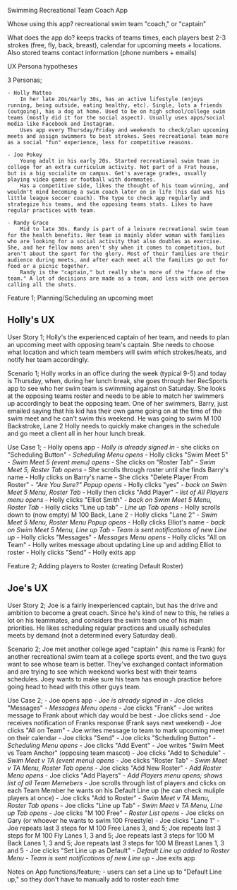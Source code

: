 Swimming Recreational Team Coach App

Whose using this app? 
    recreational swim team "coach," or "captain"

What does the app do?
    keeps tracks of teams times, each players best 2-3 strokes (free, fly, back, breast), calendar for upcoming meets + locations. Also stored teams contact information (phone numbers + emails)

UX Persona hypotheses

3 Personas;

    - Holly Matteo   
        In her late 20s/early 30s, has an active lifestyle (enjoys running, being outside, eating healthy, etc). Single, lots a friends (outgoing), has a dog at home. Used to be on high school/college swim teams (mostly did it for the social aspect). Usually uses apps/social media like Facebook and Instagram. 
        Uses app every Thursday/Friday and weekends to check/plan upcoming meets and assign swimmers to best strokes. Sees recreational team more as a social "fun" experience, less for competitive reasons.

    - Joe Pokey
        Young adult in his early 20s. Started recreational swim team in college for an extra curriculum activity. Not part of a Frat house, but is a big socialite on campus. Get's average grades, usually playing video games or football with dormmates.
        Has a competitive side, likes the thought of his team winning, and wouldn't mind becoming a swim coach later on in life (his dad was his little league soccer coach). The type to check app regularly and strategize his teams, and the opposing teams stats. Likes to have regular practices with team.

    - Randy Grace
        Mid to late 30s. Randy is part of a leisure recreational swim team for the health benefits. Her team is mainly older woman with families who are looking for a social activity that also doubles as exercise. She, and her fellow moms aren't shy when it comes to competition, but aren't about the sport for the glory. Most of their families are their audience during meets, and after each meet all the families go out for food or a picnic together.
        Randy is the "captain," but really she's more of the "face of the team." A lot of decisions are made as a team, and less with one person calling all the shots. 



Feature 1; Planning/Scheduling an upcoming meet

Holly's UX
--------------------------------

User Story 1; Holly's the experienced captain of her team, and needs to plan an upcoming meet with opposing team's captain. She needs to choose what location and which team members will swim which strokes/heats, and notify her team accordingly. 

Scenario 1; Holly works in an office during the week (typical 9-5) and today is Thursday, when, during her lunch break, she goes through her RecSports app to see who her swim team is swimming against on Saturday. She looks at the opposing teams roster and needs to be able to match her swimmers up accordingly to beat the opposing team. One of her swimmers, Barry, just emailed saying that his kid has their own game going on at the time of the swim meet and he can't swim this weekend. He was going to swim M 100 Backstroke, Lane 2 Holly needs to quickly make changes in the schedule and go meet a client all in her hour lunch break.

Use Case 1; 
    - Holly opens app
    - *Holly is already signed in*
    - she clicks on "Scheduling Button"
    - *Scheduling Menu opens*
    - Holly clicks "Swim Meet 5"
    - *Swim Meet 5 (event menu) opens*
    - She clicks on "Roster Tab"
    - *Swim Meet 5, Roster Tab opens*
    - She scrolls through roster until she finds Barry's name
    - Holly clicks on Barry's name
    - She clicks "Delete Player From Roster"
    - *"Are You Sure?" Popup opens*
    - Holly clicks "yes"
    - *back on Swim Meet 5 Menu, Roster Tab*
    - Holly then clicks "Add Player"
    - *list of All Players menu opens*
    - Holly clicks "Elliot Smith"
    - *back on Swim Meet 5 Menu, Roster Tab*
    - Holly clicks "Line up tab"
    - *Line up Tab opens*
    - Holly scrolls down to (now empty) M 100 Back, Lane 2
    - Holly clicks "Lane 2"
    - *Swim Meet 5 Menu, Roster Menu Popup opens*
    - Holly clicks Elliot's name
    - *back on Swim Meet 5 Menu, Line up Tab*
    - *Team is sent notifications of new Line up*
    - Holly clicks "Messages"
    - *Messages Menu opens*
    - Holly clicks "All on Team"
    - Holly writes message about updating Line up and adding Elliot to roster
    - Holly clicks "Send"
    - Holly exits app



Feature 2; Adding players to Roster (creating Default Roster)

Joe's UX
--------------------------------

User Story 2; Joe is a fairly inexperienced captain, but has the drive and ambition to become a great coach. Since he's kind of new to this, he relies a lot on his teammates, and considers the swim team one of his main priorities. He likes scheduling regular practices and usually schedules meets by demand (not a determined every Saturday deal).

Scenario 2; Joe met another college aged "captain" (his name is Frank) for another recreational swim team at a college sports event, and the two guys want to see whose team is better. They've exchanged contact information and are trying to see which weekend works best with their teams schedules. Joey wants to make sure his team has enough practice before going head to head with this other guys team. 

Use Case 2;
    - Joe opens app
    - *Joe is already signed in*
    - Joe clicks "Messages"
    - *Messages Menu opens*
    - Joe clicks "Frank"
    - Joe writes message to Frank about which day would be best
    - Joe clicks send
    - Joe receives notification of Franks response (Frank says next weekend)
    - Joe clicks "All on Team"
    - Joe writes message to team to mark upcoming meet on their calendar
    - Joe clicks "Send"
    - Joe clicks "Scheduling Button"
    - *Scheduling Menu opens*
    - Joe clicks "Add Event"
    - Joe writes "Swim Meet vs Team Anchor" (opposing team mascot)
    - Joe clicks "Add to Schedule"
    - *Swim Meet v TA (event menu) opens*
    - Joe clicks "Roster Tab"
    - *Swim Meet v TA Menu, Roster Tab opens*
    - Joe clicks "Add New Roster"
    - *Add Roster Menu opens*
    - Joe clicks "Add Players"
    - *Add Players menu opens; shows list of all Team Memebers*
    - Joe scrolls through list of players and clicks on each Team Member he wants on his Default Line up (he can check muliple players at once)
    - Joe clicks "Add to Roster"
    - *Swim Meet v TA Menu, Roster Tab opens*
    - Joe clicks "Line up Tab"
    - *Swim Meet v TA Menu, Line up Tab opens*
    - Joe clicks "M 100 Free"
    - *Roster List opens*
    - Joe clicks on Gary (or whoever he wants to swim 100 Freestyle)
    - Joe clicks "Lane 1"
    - Joe repeats last 3 steps for M 100 Free Lanes 3, and 5; Joe repeats last 3 steps for M 100 Fly Lanes 1, 3 and 5; Joe repeats last 3 steps for 100 M Back Lanes 1, 3 and 5; Joe repeats last 3 steps for 100 M Breast Lanes 1, 3 and 5
    - Joe clicks "Set Line up as Default"
    - *Default Line up added to Roster Menu*
    - *Team is sent notifications of new Line up*
    - Joe exits app



Notes on App functions/feature;
    - users can set a Line up to "Default Line up," so they don't have to manually add to roster each time



